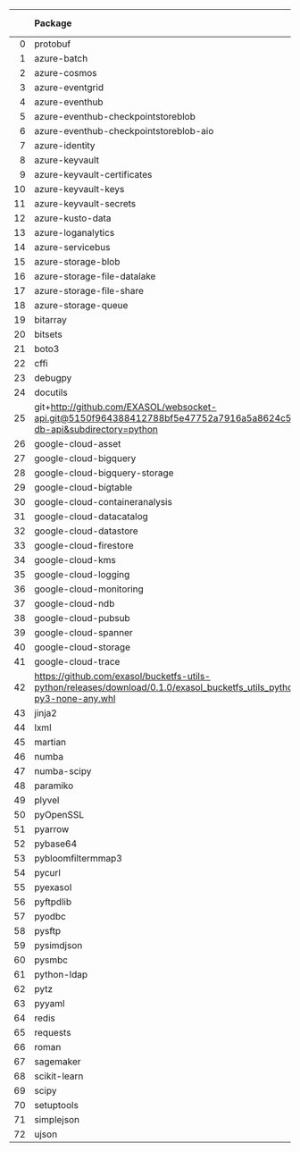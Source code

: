 <!-- markdown-link-check-disable -->

|    | Package                                                                                                                       | Version in 5.0.0     | Version in 6.0.0     | Status   |
|---:|:------------------------------------------------------------------------------------------------------------------------------|:---------------------|:---------------------|:---------|
|  0 | protobuf                                                                                                                      | 3.19.3               | 3.19.5               | UPDATED  |
|  1 | azure-batch                                                                                                                   | 11.0.0               | 11.0.0               |          |
|  2 | azure-cosmos                                                                                                                  | 4.2.0                | 4.2.0                |          |
|  3 | azure-eventgrid                                                                                                               | 4.7.1                | 4.7.1                |          |
|  4 | azure-eventhub                                                                                                                | 5.7.0                | 5.7.0                |          |
|  5 | azure-eventhub-checkpointstoreblob                                                                                            | 1.1.4                | 1.1.4                |          |
|  6 | azure-eventhub-checkpointstoreblob-aio                                                                                        | 1.1.4                | 1.1.4                |          |
|  7 | azure-identity                                                                                                                | 1.6.1                | 1.6.1                |          |
|  8 | azure-keyvault                                                                                                                | 4.1.0                | 4.1.0                |          |
|  9 | azure-keyvault-certificates                                                                                                   | 4.3.0                | 4.3.0                |          |
| 10 | azure-keyvault-keys                                                                                                           | 4.4.0                | 4.4.0                |          |
| 11 | azure-keyvault-secrets                                                                                                        | 4.3.0                | 4.3.0                |          |
| 12 | azure-kusto-data                                                                                                              | 2.3.2                | 2.3.2                |          |
| 13 | azure-loganalytics                                                                                                            | 0.1.1                | 0.1.1                |          |
| 14 | azure-servicebus                                                                                                              | 7.5.0                | 7.5.0                |          |
| 15 | azure-storage-blob                                                                                                            | 12.9.0               | 12.9.0               |          |
| 16 | azure-storage-file-datalake                                                                                                   | 12.5.0               | 12.5.0               |          |
| 17 | azure-storage-file-share                                                                                                      | 12.6.0               | 12.6.0               |          |
| 18 | azure-storage-queue                                                                                                           | 12.1.6               | 12.1.6               |          |
| 19 | bitarray                                                                                                                      | 2.3.5                | 2.3.5                |          |
| 20 | bitsets                                                                                                                       | 0.8.3                | 0.8.3                |          |
| 21 | boto3                                                                                                                         | 1.20.37              | 1.20.37              |          |
| 22 | cffi                                                                                                                          | 1.15.0               | 1.15.0               |          |
| 23 | debugpy                                                                                                                       | 1.5.1                | 1.5.1                |          |
| 24 | docutils                                                                                                                      | 0.18.1               | 0.18.1               |          |
| 25 | git+http://github.com/EXASOL/websocket-api.git@5150f964388412788bf5e47752a7916a5a8624c5#egg=exasol-db-api&subdirectory=python | No version specified | No version specified |          |
| 26 | google-cloud-asset                                                                                                            | 3.7.1                | 3.7.1                |          |
| 27 | google-cloud-bigquery                                                                                                         | 2.32.0               | 2.32.0               |          |
| 28 | google-cloud-bigquery-storage                                                                                                 | 2.11.0               | 2.11.0               |          |
| 29 | google-cloud-bigtable                                                                                                         | 2.4.0                | 2.4.0                |          |
| 30 | google-cloud-containeranalysis                                                                                                | 2.6.3                | 2.6.3                |          |
| 31 | google-cloud-datacatalog                                                                                                      | 3.6.2                | 3.6.2                |          |
| 32 | google-cloud-datastore                                                                                                        | 1.15.3               | 1.15.3               |          |
| 33 | google-cloud-firestore                                                                                                        | 2.3.4                | 2.3.4                |          |
| 34 | google-cloud-kms                                                                                                              | 2.10.1               | 2.10.1               |          |
| 35 | google-cloud-logging                                                                                                          | 2.7.0                | 2.7.0                |          |
| 36 | google-cloud-monitoring                                                                                                       | 2.8.0                | 2.8.0                |          |
| 37 | google-cloud-ndb                                                                                                              | 1.11.1               | 1.11.1               |          |
| 38 | google-cloud-pubsub                                                                                                           | 2.9.0                | 2.9.0                |          |
| 39 | google-cloud-spanner                                                                                                          | 3.12.1               | 3.12.1               |          |
| 40 | google-cloud-storage                                                                                                          | 2.0.0                | 2.0.0                |          |
| 41 | google-cloud-trace                                                                                                            | 1.5.1                | 1.5.1                |          |
| 42 | https://github.com/exasol/bucketfs-utils-python/releases/download/0.1.0/exasol_bucketfs_utils_python-0.1.0-py3-none-any.whl   | No version specified | No version specified |          |
| 43 | jinja2                                                                                                                        | 3.0.3                | 3.0.3                |          |
| 44 | lxml                                                                                                                          | 4.9.1                | 4.9.1                |          |
| 45 | martian                                                                                                                       | 1.4                  | 1.4                  |          |
| 46 | numba                                                                                                                         | 0.55.0               | 0.55.0               |          |
| 47 | numba-scipy                                                                                                                   | 0.3.0                | 0.3.0                |          |
| 48 | paramiko                                                                                                                      | 2.9.2                | 2.9.2                |          |
| 49 | plyvel                                                                                                                        | 1.4.0                | 1.4.0                |          |
| 50 | pyOpenSSL                                                                                                                     | 21.0.0               | 21.0.0               |          |
| 51 | pyarrow                                                                                                                       | 6.0.1                | 6.0.1                |          |
| 52 | pybase64                                                                                                                      | 1.2.1                | 1.2.1                |          |
| 53 | pybloomfiltermmap3                                                                                                            | 0.5.5                | 0.5.5                |          |
| 54 | pycurl                                                                                                                        | 7.44.1               | 7.44.1               |          |
| 55 | pyexasol                                                                                                                      | 0.23.3               | 0.23.3               |          |
| 56 | pyftpdlib                                                                                                                     | 1.5.6                | 1.5.6                |          |
| 57 | pyodbc                                                                                                                        | 4.0.32               | 4.0.32               |          |
| 58 | pysftp                                                                                                                        | 0.2.9                | 0.2.9                |          |
| 59 | pysimdjson                                                                                                                    | 4.0.3                | 4.0.3                |          |
| 60 | pysmbc                                                                                                                        | 1.0.23               | 1.0.23               |          |
| 61 | python-ldap                                                                                                                   | 3.4.0                | 3.4.0                |          |
| 62 | pytz                                                                                                                          | 2021.3               | 2021.3               |          |
| 63 | pyyaml                                                                                                                        | 6.0                  | 6.0                  |          |
| 64 | redis                                                                                                                         | 4.1.0                | 4.1.0                |          |
| 65 | requests                                                                                                                      | 2.27.1               | 2.27.1               |          |
| 66 | roman                                                                                                                         | 3.3                  | 3.3                  |          |
| 67 | sagemaker                                                                                                                     | 2.72.3               | 2.72.3               |          |
| 68 | scikit-learn                                                                                                                  | 1.0.2                | 1.0.2                |          |
| 69 | scipy                                                                                                                         | 1.6.2                | 1.6.2                |          |
| 70 | setuptools                                                                                                                    | 60.5.0               | 60.5.0               |          |
| 71 | simplejson                                                                                                                    | 3.17.6               | 3.17.6               |          |
| 72 | ujson                                                                                                                         | 5.4.0                | 5.4.0                |          |